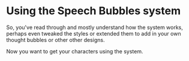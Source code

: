 # Using the Speech Bubbles system

So, you've read through and mostly understand how the system works, perhaps even tweaked the styles or extended them to add in your own thought bubbles or other other designs.

Now you want to get your characters using the system.


